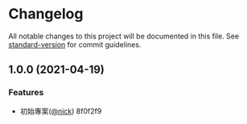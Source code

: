 # Changelog

All notable changes to this project will be documented in this file. See [standard-version](https://github.com/conventional-changelog/standard-version) for commit guidelines.

## 1.0.0 (2021-04-19)


### Features

* 初始專案([@nick](undefined/nick)) 8f0f2f9
